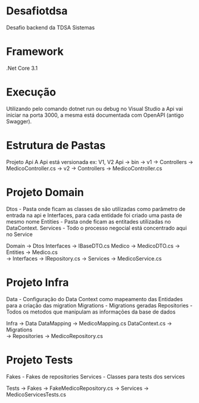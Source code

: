 # Desafiotdsa
Desafio backend da TDSA Sistemas

# Framework
.Net Core 3.1

# Execução
Utilizando pelo comando dotnet run ou debug no Visual Studio a Api vai iniciar na porta 3000, a mesma está documentada com OpenAPI (antigo Swagger).

# Estrutura de Pastas
 Projeto Api
 A Api está versionada ex: V1, V2
 Api
  -> bin
  -> v1
      -> Controllers
          -> MedicoController.cs
  -> v2
      -> Controllers
          -> MedicoController.cs

# Projeto Domain
 Dtos - Pasta onde ficam as classes de são utilizadas como parâmetro de entrada na api e Interfaces, para cada entidade foi criado uma pasta de mesmo nome
 Entities - Pasta onde ficam as entitades utilizadas no DataContext.
 Services - Todo o processo negocial está concentrado aqui no Service
 
 Domain
  -> Dtos
    Interfaces
      -> IBaseDTO.cs
    Medico
      -> MedicoDTO.cs
  -> Entities
      -> Medico.cs    
  -> Interfaces
      -> IRepository.cs
  -> Services
      -> MedicoService.cs  


# Projeto Infra
 Data         - Configuração do Data Context como mapeamento das Entidades para a criação das migration
 Migrations   - Migrations geradas
 Repositories - Todos os metodos que manipulam as informações da base de dados
 
 Infra
  -> Data
    DataMapping
      -> MedicoMapping.cs
    DataContext.cs
  -> Migrations    
  -> Repositories
    -> MedicoRepository.cs

# Projeto Tests
  Fakes - Fakes de repositories
  Services - Classes para tests dos services

  Tests
    -> Fakes
      -> FakeMedicoRepository.cs
    -> Services
      -> MedicoServicesTests.cs

